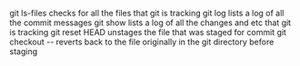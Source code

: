 git ls-files
  checks for all the files that git is tracking
git log
  lists a log of all the commit messages
git show
  lists a log of all the changes and etc that git is tracking
git reset HEAD <file>
  unstages the file that was staged for commit
git checkout -- <file>
  reverts back to the file originally in the git directory before staging 
